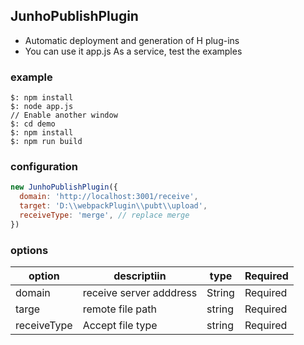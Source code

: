 ## JunhoPublishPlugin
* Automatic deployment and generation of H plug-ins
* You can use it app.js As a service, test the examples

### example
```shell
$: npm install 
$: node app.js
// Enable another window
$: cd demo 
$: npm install
$: npm run build
```

### configuration
```js
new JunhoPublishPlugin({
  domain: 'http://localhost:3001/receive',
  target: 'D:\\webpackPlugin\\pubt\\upload',
  receiveType: 'merge', // replace merge
})
```

### options
| option        | descriptiin             | type         | Required       | 
| ------------- | ----------------------  | ------------ | -------------  |
| domain        | receive server adddress | String       |   Required     |
| targe         | remote file path        | string       |   Required     |
| receiveType   | Accept file type        | string       |   Required     |

